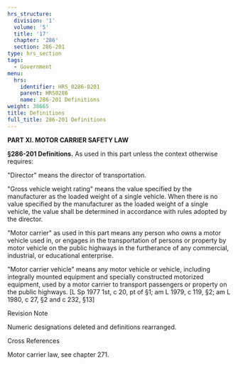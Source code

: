 ```yaml
---
hrs_structure:
  division: '1'
  volume: '5'
  title: '17'
  chapter: '286'
  section: 286-201
type: hrs_section
tags:
  - Government
menu:
  hrs:
    identifier: HRS_0286-0201
    parent: HRS0286
    name: 286-201 Definitions
weight: 38665
title: Definitions
full_title: 286-201 Definitions
---
```

**PART XI. MOTOR CARRIER SAFETY LAW**

**§286-201 Definitions.** As used in this part unless the context otherwise requires:

"Director" means the director of transportation.

"Gross vehicle weight rating" means the value specified by the manufacturer as the loaded weight of a single vehicle. When there is no value specified by the manufacturer as the loaded weight of a single vehicle, the value shall be determined in accordance with rules adopted by the director.

"Motor carrier" as used in this part means any person who owns a motor vehicle used in, or engages in the transportation of persons or property by motor vehicle on the public highways in the furtherance of any commercial, industrial, or educational enterprise.

"Motor carrier vehicle" means any motor vehicle or vehicle, including integrally mounted equipment and specially constructed motorized equipment, used by a motor carrier to transport passengers or property on the public highways. [L Sp 1977 1st, c 20, pt of §1; am L 1979, c 119, §2; am L 1980, c 27, §2 and c 232, §13]

Revision Note

Numeric designations deleted and definitions rearranged.

Cross References

Motor carrier law, see chapter 271.